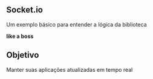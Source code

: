 ## Socket.io

Um exemplo básico para entender a lógica da biblioteca

**like a boss**

## Objetivo

Manter suas aplicações atualizadas em tempo real
